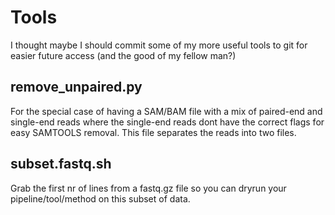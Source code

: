 # Tools
I thought maybe I should commit some of my more useful tools to git for easier future access (and the good of my fellow man?)

## remove_unpaired.py
For the special case of having a SAM/BAM file with a mix of paired-end and single-end reads where the single-end reads dont have the correct flags for easy SAMTOOLS removal. This file separates the reads into two files.

## subset.fastq.sh
Grab the first nr of lines from a fastq.gz file so you can dryrun your pipeline/tool/method on this subset of data.
